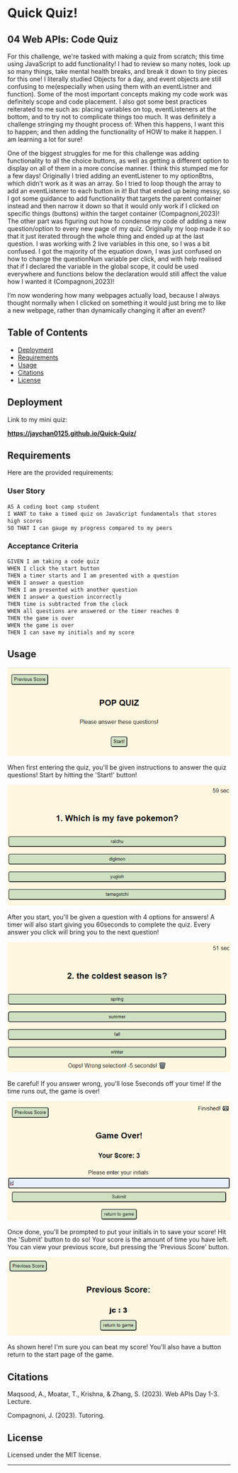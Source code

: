 # Quick Quiz!

## 04 Web APIs: Code Quiz

For this challenge, we're tasked with making a quiz from scratch; this time using JavaScript to add functionality! I had to review so many notes, look up so many things, take mental health breaks, and break it down to tiny pieces for this one! I literally studied Objects for a day, and event objects are still confusing to me(especially when using them with an eventListner and function). Some of the most important concepts making my code work was definitely scope and code placement. I also got some best practices reiterated to me such as: placing variables on top, eventListeners at the bottom, and to try not to complicate things too much. It was definitely a challenge stringing my thought process of: When this happens, I want this to happen; and then adding the functionality of HOW to make it happen. I am learning a lot for sure! 

One of the biggest struggles for me for this challenge was adding functionality to all the choice buttons, as well as getting a different option to display on all of them in a more concise manner. I think this stumped me for a few days!
Originally I tried adding an eventListener to my optionBtns, which didn’t work as it was an array. So I tried to loop though the array to add an eventListener to each button in it! But that ended up being messy, so I got some guidance to add functionality that targets the parent container instead and then narrow it down so that it would only work if I clicked on specific things (buttons) within the target container (Compagnoni,2023)! 
The other part was figuring out how to condense my code of adding a new question/option to every new page of my quiz. Originally my loop made it so that it just iterated through the whole thing and ended up at the last question. I was working with 2 live variables in this one, so I was a bit confused. I got the majority of the equation down, I was just confused on how to change the questionNum variable per click, and with help realised that if I declared the variable in the global scope, it could be used everywhere and functions below the declaration would still affect the value how I wanted it (Compagnoni,2023)! 

I’m now wondering how many webpages actually load, because I always thought normally when I clicked on something it would just bring me to like a new webpage, rather than dynamically changing it after an event? 


## Table of Contents

- [Deployment](#deployment)
- [Requirements](#requirements)
- [Usage](#usage)
- [Citations](#citations)
- [License](#license)

## Deployment

Link to my mini quiz: 

**https://jaychan0125.github.io/Quick-Quiz/**

## Requirements

Here are the provided requirements:
### User Story
```
AS A coding boot camp student
I WANT to take a timed quiz on JavaScript fundamentals that stores high scores
SO THAT I can gauge my progress compared to my peers
```

### Acceptance Criteria
```
GIVEN I am taking a code quiz
WHEN I click the start button
THEN a timer starts and I am presented with a question
WHEN I answer a question
THEN I am presented with another question
WHEN I answer a question incorrectly
THEN time is subtracted from the clock
WHEN all questions are answered or the timer reaches 0
THEN the game is over
WHEN the game is over
THEN I can save my initials and my score
```

## Usage

![Start Page](./Assets/quiz-start.png) 

When first entering the quiz, you'll be given instructions to answer the quiz questions! Start by hitting the 'Start!' button!


![Quiz Questions](./Assets/quiz-q.png) 

After you start, you'll be given a question with 4 options for answers! A timer will also start giving you 60seconds to complete the quiz. Every answer you click will bring you to the next question! 


![Oops!](./Assets/quiz-wrongAns.png) 

Be careful! If you answer wrong, you'll lose 5seconds off your time! If the time runs out, the game is over!   


![Finished](./Assets/quiz-done.png) 

Once done, you'll be prompted to put your initials in to save your score! Hit the 'Submit' button to do so! Your score is the amount of time you have left. You can view your previous score, but pressing the 'Previous Score' button.


![Previous Score](./Assets/quiz-prevScore.png) 

As shown here! I'm sure you can beat my score! You'll also have a button return to the start page of the game.


## Citations

Maqsood, A., Moatar, T., Krishna, &amp; Zhang, S. (2023). Web APIs Day 1-3. Lecture. 

Compagnoni, J. (2023). Tutoring.

## License

Licensed under the MIT license.

---









